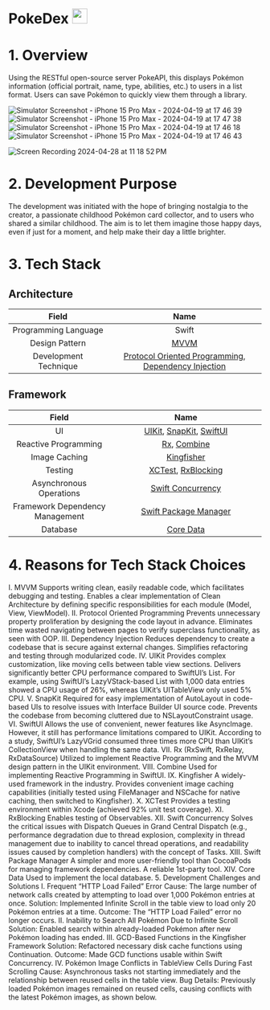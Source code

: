 # PokeDex [<img src="https://github-production-user-asset-6210df.s3.amazonaws.com/60580427/323625261-d990771e-b0fc-4b15-aa63-7ef2800b8c0b.svg?X-Amz-Algorithm=AWS4-HMAC-SHA256&X-Amz-Credential=AKIAVCODYLSA53PQK4ZA%2F20241028%2Fus-east-1%2Fs3%2Faws4_request&X-Amz-Date=20241028T090005Z&X-Amz-Expires=300&X-Amz-Signature=3480f26acc8a54fad4a42dd5abd52baf33032eb6fb449b1defeb2d0cbf1d8aaf&X-Amz-SignedHeaders=host" width="30">](https://youtube.com/shorts/INwuXnbQ-xA)

# 1. Overview

Using the RESTful open-source server PokeAPI, this displays Pokémon information (official portrait, name, type, abilities, etc.) to users in a list format. Users can save Pokémon to quickly view them through a library.

![Simulator Screenshot - iPhone 15 Pro Max - 2024-04-19 at 17 46 39](https://github.com/JinhoLee93/portfolio/assets/60580427/50ccd5fb-25a9-464c-a6d8-6b2eb71b7f85) ![Simulator Screenshot - iPhone 15 Pro Max - 2024-04-19 at 17 47 38](https://github.com/JinhoLee93/portfolio/assets/60580427/747ee139-e4a7-4ebb-ae70-1b1c818695a2)
 ![Simulator Screenshot - iPhone 15 Pro Max - 2024-04-19 at 17 46 18](https://github.com/JinhoLee93/portfolio/assets/60580427/66e82921-1a5b-40a6-850a-654215de3082) ![Simulator Screenshot - iPhone 15 Pro Max - 2024-04-19 at 17 46 43](https://github.com/JinhoLee93/portfolio/assets/60580427/bac2e222-a13a-464f-94cf-549021c57fc6) 

![Screen Recording 2024-04-28 at 11 18 52 PM](https://github.com/JinhoLee93/portfolio/assets/60580427/4f916758-b57e-427d-89c3-b2ca6520bfef)

# 2. Development Purpose

The development was initiated with the hope of bringing nostalgia to the creator, a passionate childhood Pokémon card collector, and to users who shared a similar childhood. The aim is to let them imagine those happy days, even if just for a moment, and help make their day a little brighter.

# 3. Tech Stack
## Architecture

<table width="1200px">
  <thead>
    <tr>
      <th width="400px">Field</th>
      <th width="800px">Name</th>
    </tr>
  </thead>
  <tbody>
    <tr>
      <td align="center">Programming Language</td>
      <td align="center">Swift</td>
    </tr>
    <tr>
      <td align="center">Design Pattern</td>
      <td align="center"><a href="https://github.com/JinhoLee93/portfolio/tree/main/PokeDex%20(%ED%8F%AC%EC%BC%93%EB%AA%AC%20%EB%8F%84%EA%B0%90)#i-mvvm">MVVM</a></td>
    </tr>
    <tr>
      <td align="center">Development Technique</td>
      <td align="center"><a href="https://github.com/JinhoLee93/portfolio/tree/main/PokeDex%20(%ED%8F%AC%EC%BC%93%EB%AA%AC%20%EB%8F%84%EA%B0%90)#ii-protocol-oriented-programming">Protocol Oriented Programming</a>, <a href="https://github.com/JinhoLee93/portfolio/tree/main/PokeDex%20(%ED%8F%AC%EC%BC%93%EB%AA%AC%20%EB%8F%84%EA%B0%90)#iii-dependency-injection">Dependency Injection</a></td>
    </tr>
  </tbody>
</table>

## Framework

<table width="1200px">
  <thead>
    <tr>
      <th width="400px">Field</th>
      <th width="800px">Name</th>
    </tr>
  </thead>
  <tbody>
    <tr>
      <td align="center">UI</td>
      <td align="center"><a href="https://github.com/JinhoLee93/portfolio/tree/main/PokeDex%20(%ED%8F%AC%EC%BC%93%EB%AA%AC%20%EB%8F%84%EA%B0%90)#iv-uikit">UIKit</a>, <a href="https://github.com/JinhoLee93/portfolio/tree/main/PokeDex%20(%ED%8F%AC%EC%BC%93%EB%AA%AC%20%EB%8F%84%EA%B0%90)#v-snapkit">SnapKit</a>, <a href="https://github.com/JinhoLee93/portfolio/tree/main/PokeDex%20(%ED%8F%AC%EC%BC%93%EB%AA%AC%20%EB%8F%84%EA%B0%90)#vi-swiftui">SwiftUI</a></td>
    </tr>
    <tr>
      <td align="center">Reactive Programming</td>
      <td align="center"><a href="https://github.com/JinhoLee93/portfolio/tree/main/PokeDex%20(%ED%8F%AC%EC%BC%93%EB%AA%AC%20%EB%8F%84%EA%B0%90)#vii-rx-rxswift-rxrelay-rxdatasource">Rx</a>, <a href="https://github.com/JinhoLee93/portfolio/tree/main/PokeDex%20(%ED%8F%AC%EC%BC%93%EB%AA%AC%20%EB%8F%84%EA%B0%90)#viii-combine">Combine</a></td>
    </tr>
    <tr>
      <td align="center">Image Caching</td>
      <td align="center"><a href="https://github.com/JinhoLee93/portfolio/tree/main/PokeDex%20(%ED%8F%AC%EC%BC%93%EB%AA%AC%20%EB%8F%84%EA%B0%90)#ix-kingfisher">Kingfisher</a></td>
    </tr>
    <tr>
      <td align="center">Testing</td>
      <td align="center"><a href="https://github.com/JinhoLee93/portfolio/tree/main/PokeDex%20(%ED%8F%AC%EC%BC%93%EB%AA%AC%20%EB%8F%84%EA%B0%90)#x-xctest">XCTest</a>, <a href="https://github.com/JinhoLee93/portfolio/tree/main/PokeDex%20(%ED%8F%AC%EC%BC%93%EB%AA%AC%20%EB%8F%84%EA%B0%90)#xi-rxblocking">RxBlocking</a></td>
    </tr>
    <tr>
      <td align="center">Asynchronous Operations</td>
      <td align="center"><a href="https://github.com/JinhoLee93/portfolio/tree/main/PokeDex%20(%ED%8F%AC%EC%BC%93%EB%AA%AC%20%EB%8F%84%EA%B0%90)#xii-swift-concurrency">Swift Concurrency</a></td>
    </tr>
    <tr>
      <td align="center">Framework Dependency Management</td>
      <td align="center"><a href="https://github.com/JinhoLee93/portfolio/tree/main/PokeDex%20(%ED%8F%AC%EC%BC%93%EB%AA%AC%20%EB%8F%84%EA%B0%90)#xiii-swift-package-manager">Swift Package Manager</a></td>
    </tr>
    <tr>
      <td align="center">Database</td>
      <td align="center"><a href="https://github.com/JinhoLee93/portfolio/tree/main/PokeDex%20(%ED%8F%AC%EC%BC%93%EB%AA%AC%20%EB%8F%84%EA%B0%90)#xiv-core-data">Core Data</a></td>
    </tr>
  </tbody>
</table>

# 4. Reasons for Tech Stack Choices
I. MVVM
Supports writing clean, easily readable code, which facilitates debugging and testing.
Enables a clear implementation of Clean Architecture by defining specific responsibilities for each module (Model, View, ViewModel).
II. Protocol Oriented Programming
Prevents unnecessary property proliferation by designing the code layout in advance.
Eliminates time wasted navigating between pages to verify superclass functionality, as seen with OOP.
III. Dependency Injection
Reduces dependency to create a codebase that is secure against external changes.
Simplifies refactoring and testing through modularized code.
IV. UIKit
Provides complex customization, like moving cells between table view sections.
Delivers significantly better CPU performance compared to SwiftUI’s List.
For example, using SwiftUI’s LazyVStack-based List with 1,000 data entries showed a CPU usage of 26%, whereas UIKit’s UITableView only used 5% CPU.
V. SnapKit
Required for easy implementation of AutoLayout in code-based UIs to resolve issues with Interface Builder UI source code.
Prevents the codebase from becoming cluttered due to NSLayoutConstraint usage.
VI. SwiftUI
Allows the use of convenient, newer features like AsyncImage.
However, it still has performance limitations compared to UIKit.
According to a study, SwiftUI’s LazyVGrid consumed three times more CPU than UIKit’s CollectionView when handling the same data.
VII. Rx (RxSwift, RxRelay, RxDataSource)
Utilized to implement Reactive Programming and the MVVM design pattern in the UIKit environment.
VIII. Combine
Used for implementing Reactive Programming in SwiftUI.
IX. Kingfisher
A widely-used framework in the industry.
Provides convenient image caching capabilities (initially tested using FileManager and NSCache for native caching, then switched to Kingfisher).
X. XCTest
Provides a testing environment within Xcode (achieved 92% unit test coverage).
XI. RxBlocking
Enables testing of Observables.
XII. Swift Concurrency
Solves the critical issues with Dispatch Queues in Grand Central Dispatch (e.g., performance degradation due to thread explosion, complexity in thread management due to inability to cancel thread operations, and readability issues caused by completion handlers) with the concept of Tasks.
XIII. Swift Package Manager
A simpler and more user-friendly tool than CocoaPods for managing framework dependencies.
A reliable 1st-party tool.
XIV. Core Data
Used to implement the local database.
5. Development Challenges and Solutions
I. Frequent “HTTP Load Failed” Error
Cause: The large number of network calls created by attempting to load over 1,000 Pokémon entries at once.
Solution: Implemented Infinite Scroll in the table view to load only 20 Pokémon entries at a time.
Outcome: The “HTTP Load Failed” error no longer occurs.
II. Inability to Search All Pokémon Due to Infinite Scroll
Solution: Enabled search within already-loaded Pokémon after new Pokémon loading has ended.
III. GCD-Based Functions in the Kingfisher Framework
Solution: Refactored necessary disk cache functions using Continuation.
Outcome: Made GCD functions usable within Swift Concurrency.
IV. Pokémon Image Conflicts in TableView Cells During Fast Scrolling
Cause: Asynchronous tasks not starting immediately and the relationship between reused cells in the table view.
Bug Details: Previously loaded Pokémon images remained on reused cells, causing conflicts with the latest Pokémon images, as shown below.
